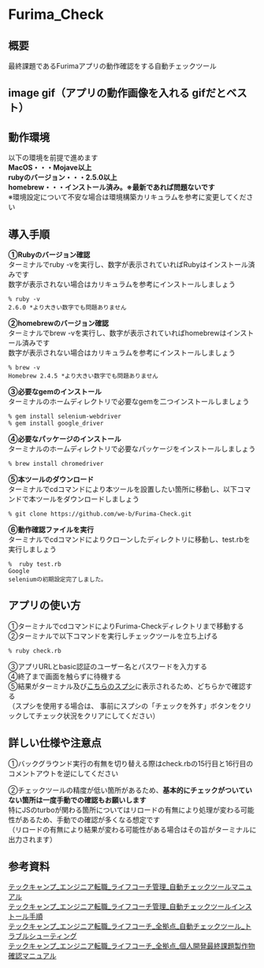 # Furima_Check

## 概要
最終課題であるFurimaアプリの動作確認をする自動チェックツール

## image gif（アプリの動作画像を入れる gifだとベスト）

## 動作環境
以下の環境を前提で進めます  
**MacOS・・・Mojave以上**  
**rubyのバージョン・・・2.5.0以上**  
**homebrew・・・インストール済み。※最新であれば問題ないです**  
※環境設定について不安な場合は環境構築カリキュラムを参考に変更してください  

## 導入手順
**①Rubyのバージョン確認**  
ターミナルでruby -vを実行し、数字が表示されていればRubyはインストール済みです  
数字が表示されない場合はカリキュラムを参考にインストールしましょう  
```
% ruby -v
2.6.0 *より大きい数字でも問題ありません
```

**②homebrewのバージョン確認**  
ターミナルでbrew -vを実行し、数字が表示されていればhomebrewはインストール済みです  
数字が表示されない場合はカリキュラムを参考にインストールしましょう  
```
% brew -v
Homebrew 2.4.5 *より大きい数字でも問題ありません
```

**③必要なgemのインストール**  
ターミナルのホームディレクトリで必要なgemを二つインストールしましょう
```
% gem install selenium-webdriver
% gem install google_driver
```

**④必要なパッケージのインストール**  
ターミナルのホームディレクトリで必要なパッケージをインストールしましょう  
```
% brew install chromedriver
```

**⑤本ツールのダウンロード**  
ターミナルでcdコマンドにより本ツールを設置したい箇所に移動し、以下コマンドで本ツールをダウンロードしましょう  
```
% git clone https://github.com/we-b/Furima-Check.git
```

**⑥動作確認ファイルを実行**  
ターミナルでcdコマンドによりクローンしたディレクトリに移動し、test.rbを実行しましょう  
```
%  ruby test.rb
Google
seleniumの初期設定完了しました。
```

## アプリの使い方

①ターミナルでcdコマンドによりFurima-Checkディレクトリまで移動する  
②ターミナルで以下コマンドを実行しチェックツールを立ち上げる  

```
% ruby check.rb
```

③アプリURLとbasic認証のユーザー名とパスワードを入力する  
④終了まで画面を触らずに待機する  
⑤結果がターミナル及び[こちらのスプシ](https://docs.google.com/spreadsheets/d/1q_7tWEfvxIPglBNIkTIi2Uo_hIln5vd2ffIPc2f4crg/edit?usp=sharing)に表示されるため、どちらかで確認する  
（スプシを使用する場合は、 事前にスプシの「チェックを外す」ボタンをクリックしてチェック状況をクリアにしてください）  

## 詳しい仕様や注意点

①バックグラウンド実行の有無を切り替える際はcheck.rbの15行目と16行目のコメントアウトを逆にしてください  

②チェックツールの精度が低い箇所があるため、**基本的にチェックがついていない箇所は一度手動での確認もお願いします**  
特にJSのturboが関わる箇所についてはリロードの有無により処理が変わる可能性があるため、手動での確認が多くなる想定です  
（リロードの有無により結果が変わる可能性がある場合はその旨がターミナルに出力されます）  

## 参考資料
[テックキャンプ_エンジニア転職_ライフコーチ管理_自動チェックツールマニュアル](https://div.docbase.io/posts/1643990)  
[テックキャンプ_エンジニア転職_ライフコーチ管理_自動チェックツールインストール手順](https://div.docbase.io/posts/1664986)  
[テックキャンプ_エンジニア転職_ライフコーチ_全拠点_自動チェックツール_トラブルシューティング](https://div.docbase.io/posts/1492045)  
[テックキャンプ_エンジニア転職_ライフコーチ_全拠点_個人開発最終課題製作物確認マニュアル](https://div.docbase.io/posts/1438711)  
